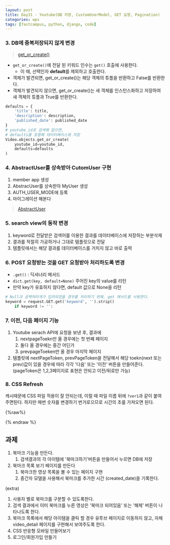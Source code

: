 ```yaml
---
layout: post
title: Day31 - Youtube(DB 저장, CustomUserModel, GET 요청, Pagination)
categories: wps
tags: [fastcampus, python, django, code]
---
```


### 3. DB에 중복저장되지 않게 변경

> [get_or_create()](https://docs.djangoproject.com/en/1.10/ref/models/querysets/#get-or-create)

- `get_or_create()`에 전달 된 키워드 인수는 `get()` 호출에 사용한다.
  - 이 때, 선택인자 **default**를 제외하고 호출한다.
- 객체가 발견되면, get_or_create()는 해당 객체의 튜플을 반환하고 False를 반환한다.
- 객체가 발견되지 않으면, get_or_create()는 새 객체를 인스턴스화하고 저장하여 새 객체의 튜플과 True를 반환한다.

````python
defaults = {
    'title': title,
    'description': description,
    'published_date': published_date
}
# youtube_id로 검색해 없으면,
# defaults를 포함해 데이터베이스에 저장
Video.objects.get_or_create(
    youtube_id=youtube_id,
    defaults=defaults
)
````



### 4. AbstractUser를 상속받아 CutomUser 구현

1. member app 생성
2. AbstracUser를 상속받아 MyUser 생성
3. AUTH_USER_MODE에 등록
4. 마이그레이션 해본다

> [AbstractUser](https://docs.djangoproject.com/en/1.10/topics/auth/customizing/#substituting-a-custom-user-model)
>
>

### 5. search view의 동작 변경

1. keyword로 전달받은 검색어를 이용한 결과를 데이터베이스에 저장하는 부분삭제
2. 결과를 적절히 가공하거나 그대로 템플릿으로 전달
3. 템플릿에서는 해댱 결과를 데이터베이스를 거치지 않고 바로 출력



### 6. POST 요청받는 것을 GET 요청받아 처리하도록 변경

- `.get()` : 딕셔너리 메서드
- `dict.get(key, default=None)` 주어진 key의 value를 리턴
- 만약 key가 유효하지 않다면, default 값으로 None을 리턴

```python
# Null과 공백여러개가 입려되었을 경우를 처리하기 위해, get 메서드를 사용한다.
keyword = request.GET.get('keyword', '').strip()
    if keyword != '':
```



### 7. 이전, 다음 페이지 기능

1. Youtube serach API에 요청을 보낸 후, 결과에
   1. nextpageToekn만 올 경우에는 첫 번째 페이지
   2. 둘다 올 경우에는 중간 어딘가
   3. prevpageToeken만 올 경우 마지막 페이지
2. 템플릿에 nextPageToken, prevPageToken을 전달해서 해당 toekn(next 또는 prev)값이 있을 경우에 따라 각각 '다음' 또는 '이전' 버튼을 만들어준다. (pageToken은 1,2,3페이지로 표현은 안되고 이전/뒤로만 가능)





### 8. CSS Refresh

캐시때문에 CSS 파일 적용이 잘 안되는데, 이럴 때 파일 이름 뒤에 `?ver1`과 같이 붙여주면된다. 하지만 매번 숫자를 변경하기 번거로으므로 시간의 초를 가져오면 된다.

{%raw%}
<link rel="stylesheet" href="{% static 'css/base.min.css' %}?time={{ current_time }}">
<link rel="stylesheet" href="{% static 'css/common.min.css' %}?time={{ current_time }}">
<link rel="stylesheet" href="{% static 'css/search.min.css' %}?time={{ current_time }}">
{% endraw %}



## 과제

1. 북마크 기능을 만든다.
   1. 검색결과의 각 아이템에 '북마크하기'버튼을 만들어서 누르면 DB에 저장
2. 북마크 목록 보기 페이지를 만든다
   1. 북마크한 영상 목록을 볼 수 있는 페이지 구현
   2. 중간자 모델을 사용해서 북마크를 추가한 시간 (created_date)을 기록한다.

(extra)

1. 사용자 별로 북마크를 구분할 수 있도록한다.
2. 검색 결과에서 이미 북마크를 누른 영상은 '북마크 되어있음' 또는 '해제' 버튼이 나타나도록 한다.
3. 북마크 목록에서 해당 아이템을 클릭 할 경우 유투브 페이지로 이동하지 않고, 자체 video_detail 페이지를 구현해서 보여주도록 한다.
4. CSS 반응형 모바일 만들어보기
5. 로그인/회원가입 만들기
